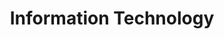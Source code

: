 ---
layout: it-index
title: Information Technology
excerpt: "A List of Information Technology Posts"
image:
  feature: header.jpg
---